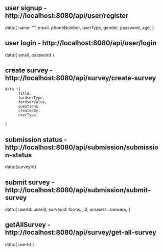 ## user signup - http://localhost:8080/api/user/register

data:{
name: "",
email,
phoneNumber,
userType,
gender,
password,
age,
}

## user login - http://localhost:8080/api/user/login

data:{
email,
password
}

## create survey - http://localhost:8080/api/survey/create-survey

    data :{
          title,
          forUserType,
          forUserValue,
          questions,
          createdBy,
          userType,

}

## submission status - http://localhost:8080/api/submission/submission-status

data:{surveyId}

## submit survey - http://localhost:8080/api/submission/submit-survey

data:{
userId: userId,
surveyId: forms.\_id,
answers: answers,
}

## getAllSurvey - http://localhost:8080/api/survey/get-all-survey

data:{
userId
}
